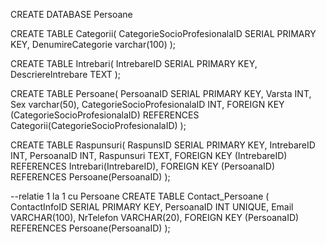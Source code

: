 CREATE DATABASE Persoane

CREATE TABLE Categorii(
	CategorieSocioProfesionalaID SERIAL PRIMARY KEY,
	DenumireCategorie varchar(100)
);

CREATE TABLE Intrebari(
	IntrebareID SERIAL PRIMARY KEY,
	DescriereIntrebare TEXT
);

CREATE TABLE Persoane(
	PersoanaID SERIAL PRIMARY KEY,
	Varsta INT,
	Sex varchar(50),
	CategorieSocioProfesionalaID INT,
	FOREIGN KEY (CategorieSocioProfesionalaID) REFERENCES Categorii(CategorieSocioProfesionalaID)
);

CREATE TABLE Raspunsuri(
	RaspunsID SERIAL PRIMARY KEY,
	IntrebareID INT,
	PersoanaID INT,
	Raspunsuri TEXT,
	FOREIGN KEY (IntrebareID) REFERENCES Intrebari(IntrebareID),
	FOREIGN KEY (PersoanaID) REFERENCES Persoane(PersoanaID)
);

--relatie 1 la 1 cu Persoane
CREATE TABLE Contact_Persoane (
    ContactInfoID SERIAL PRIMARY KEY,
    PersoanaID INT UNIQUE,
    Email VARCHAR(100),
    NrTelefon VARCHAR(20),
    FOREIGN KEY (PersoanaID) REFERENCES Persoane(PersoanaID)
);

